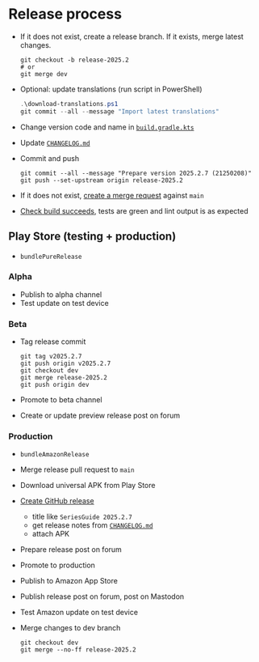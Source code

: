 # Release process

- If it does not exist, create a release branch. If it exists, merge latest changes.

  ```shell
  git checkout -b release-2025.2
  # or
  git merge dev
  ```

- Optional: update translations (run script in PowerShell)

  ```powershell
  .\download-translations.ps1
  git commit --all --message "Import latest translations"
  ```

- Change version code and name in [`build.gradle.kts`](/build.gradle.kts)
- Update [`CHANGELOG.md`](/CHANGELOG.md)
- Commit and push

  ```shell
  git commit --all --message "Prepare version 2025.2.7 (21250208)"
  git push --set-upstream origin release-2025.2
  ```

- If it does not exist, [create a merge request](https://github.com/UweTrottmann/SeriesGuide/compare/main...) against `main`
- [Check build succeeds](https://github.com/UweTrottmann/SeriesGuide/actions),
  tests are green and lint output is as expected

## Play Store (testing + production)

- `bundlePureRelease`

### Alpha

- Publish to alpha channel
- Test update on test device
    
### Beta

- Tag release commit
  
  ```shell
  git tag v2025.2.7
  git push origin v2025.2.7
  git checkout dev
  git merge release-2025.2
  git push origin dev
  ```

- Promote to beta channel
- Create or update preview release post on forum

### Production

- `bundleAmazonRelease`
- Merge release pull request to `main`
- Download universal APK from Play Store
- [Create GitHub release](https://github.com/UweTrottmann/SeriesGuide/releases/new)
  - title like `SeriesGuide 2025.2.7`
  - get release notes from [`CHANGELOG.md`](/CHANGELOG.md)
  - attach APK
- Prepare release post on forum
- Promote to production
- Publish to Amazon App Store
- Publish release post on forum, post on Mastodon
- Test Amazon update on test device
- Merge changes to dev branch

  ```shell
  git checkout dev
  git merge --no-ff release-2025.2
  ```